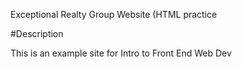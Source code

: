 Exceptional Realty Group Website (HTML practice

#Description

This is an example site for Intro to Front End Web Dev
